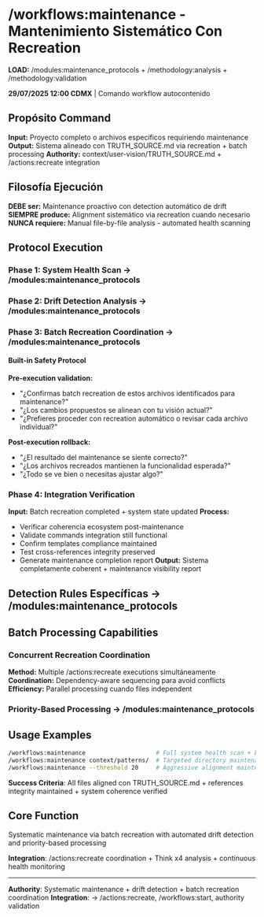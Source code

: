# /workflows:maintenance - Mantenimiento Sistemático Con Recreation

**LOAD:** /modules:maintenance_protocols + /methodology:analysis + /methodology:validation

**29/07/2025 12:00 CDMX** | Comando workflow autocontenido

## Propósito Command
**Input:** Proyecto completo o archivos específicos requiriendo maintenance
**Output:** Sistema alineado con TRUTH_SOURCE.md via recreation + batch processing
**Authority:** context/user-vision/TRUTH_SOURCE.md + /actions:recreate integration

## Filosofía Ejecución
**DEBE ser:** Maintenance proactivo con detection automático de drift
**SIEMPRE produce:** Alignment sistemático via recreation cuando necesario
**NUNCA requiere:** Manual file-by-file analysis - automated health scanning

## Protocol Execution

### Phase 1: System Health Scan → /modules:maintenance_protocols

### Phase 2: Drift Detection Analysis → /modules:maintenance_protocols  

### Phase 3: Batch Recreation Coordination → /modules:maintenance_protocols

#### Built-in Safety Protocol
**Pre-execution validation:**
- "¿Confirmas batch recreation de estos archivos identificados para maintenance?"
- "¿Los cambios propuestos se alinean con tu visión actual?"
- "¿Prefieres proceder con recreation automático o revisar cada archivo individual?"

**Post-execution rollback:**
- "¿El resultado del maintenance se siente correcto?"
- "¿Los archivos recreados mantienen la funcionalidad esperada?"
- "¿Todo se ve bien o necesitas ajustar algo?"

### Phase 4: Integration Verification
**Input:** Batch recreation completed + system state updated
**Process:**
- Verificar coherencia ecosystem post-maintenance
- Validate commands integration still functional
- Confirm templates compliance maintained
- Test cross-references integrity preserved
- Generate maintenance completion report
**Output:** Sistema completamente coherent + maintenance visibility report

## Detection Rules Específicas → /modules:maintenance_protocols

## Batch Processing Capabilities

### Concurrent Recreation Coordination
**Method:** Multiple /actions:recreate executions simultáneamente
**Coordination:** Dependency-aware sequencing para avoid conflicts
**Efficiency:** Parallel processing cuando files independent

### Priority-Based Processing → /modules:maintenance_protocols

## Usage Examples
```bash
/workflows:maintenance                    # Full system health scan + batch recreation
/workflows:maintenance context/patterns/  # Targeted directory maintenance  
/workflows:maintenance --threshold 20     # Aggressive alignment maintenance
```

**Success Criteria**: All files aligned con TRUTH_SOURCE.md + references integrity maintained + system coherence verified

## Core Function
Systematic maintenance via batch recreation with automated drift detection and priority-based processing

**Integration**: /actions:recreate coordination + Think x4 analysis + continuous health monitoring

---
**Authority**: Systematic maintenance + drift detection + batch recreation coordination
**Integration**: → /actions:recreate, /workflows:start, authority validation